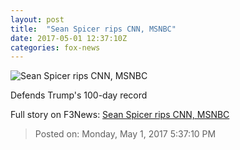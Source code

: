 ```yaml
---
layout: post
title:  "Sean Spicer rips CNN, MSNBC"
date: 2017-05-01 12:37:10Z
categories: fox-news
---
```


![Sean Spicer rips CNN, MSNBC](http://a57.foxnews.com/media2.foxnews.com/BrightCove/694940094001/2017/04/30/640/360/694940094001_5416929742001_5416895205001-vs.jpg)

Defends Trump's 100-day record


Full story on F3News: [Sean Spicer rips CNN, MSNBC](http://www.f3nws.com/n/QpHpYC)

> Posted on: Monday, May 1, 2017 5:37:10 PM
